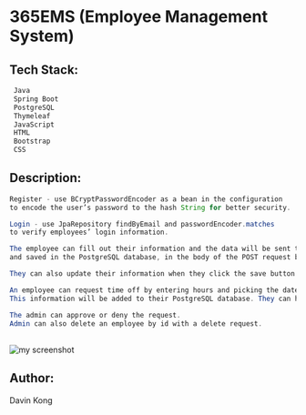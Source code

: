 # 365EMS (Employee Management System)



## Tech Stack:
```bash
 Java
 Spring Boot
 PostgreSQL
 Thymeleaf
 JavaScript
 HTML
 Bootstrap
 CSS

```

## Description:

```Java
Register - use BCryptPasswordEncoder as a bean in the configuration
to encode the user’s password to the hash String for better security.

Login - use JpaRepository findByEmail and passwordEncoder.matches
to verify employees’ login information.

The employee can fill out their information and the data will be sent to the server 
and saved in the PostgreSQL database, in the body of the POST request by clicking the Submit button. 

They can also update their information when they click the save button.

An employee can request time off by entering hours and picking the date. 
This information will be added to their PostgreSQL database. They can have more than one requests.

The admin can approve or deny the request.
Admin can also delete an employee by id with a delete request.

 ```

## 

![my screenshot](../figures/register.png)

## Author:

Davin Kong
